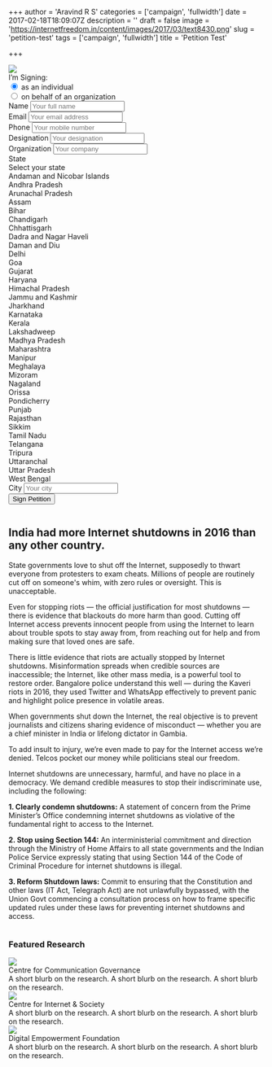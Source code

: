 +++
author = 'Aravind R S'
categories = ['campaign', 'fullwidth']
date = 2017-02-18T18:09:07Z
description = ''
draft = false
image = 'https://internetfreedom.in/content/images/2017/03/text8430.png'
slug = 'petition-test'
tags = ['campaign', 'fullwidth']
title = 'Petition Test'

+++


<div class="ui stackable grid container">
      <div class="row">
        <div class="six wide column" id="petition-section">
          <img src="https://internetfreedom.in/files/keepusonline.in/images/keepusonline_logo_3x_compressed.png" class="ui small rounded centered image">
          <form class="ui form" method="post" action="http://rx.internetfreedom.in/w/petition" id="petition-form">
            <div class="grouped fields">
              <label>I’m Signing:</label>
              <div class="field">
                <div class="ui radio checkbox">
                  <input type="radio" name="signType" value="individual" checked="checked">
                  <label>as an individual</label>
                </div>
              </div>
              <div class="field">
                <div class="ui radio checkbox">
                  <input type="radio" name="signType" value="organization">
                  <label>on behalf of an organization</label>
                </div>
              </div>
            </div>
            <div class="field required">
              <label>Name</label>
              <input type="text" name="contact[name]" placeholder="Your full name">
            </div>
            <div class="field required">
              <label>Email</label>
              <input type="text" name="email" placeholder="Your email address">
            </div>
            <div class="field org">
              <label>Phone</label>
              <input type="text" name="phone" placeholder="Your mobile number">
            </div>
            <div class="field org">
              <label>Designation</label>
              <input type="text" name="contact[role]" placeholder="Your designation">
            </div>
            <div class="field org">
              <label>Organization</label>
              <input type="text" name="contact[organization]" placeholder="Your company">
            </div>
            <div class="field required">
                  <label>State</label>
                  <div class="ui selection dropdown">
                      <input type="hidden" name="contact[state]">
                      <i class="dropdown icon"></i>
                      <div class="default text">Select your state</div>
                      <div class="menu">
                            <div class="item" data-value="Andaman and Nicobar Islands">Andaman and Nicobar Islands</div>
                            <div class="item" data-value="Andhra Pradesh">Andhra Pradesh</div>
                            <div class="item" data-value="Arunachal Pradesh">Arunachal Pradesh</div>
                            <div class="item" data-value="Assam">Assam</div>
                            <div class="item" data-value="Bihar">Bihar</div>
                            <div class="item" data-value="Chandigarh">Chandigarh</div>
                            <div class="item" data-value="Chhattisgarh">Chhattisgarh</div>
                            <div class="item" data-value="Dadra and Nagar Haveli">Dadra and Nagar Haveli</div>
                            <div class="item" data-value="Daman and Diu">Daman and Diu</div>
                            <div class="item" data-value="Delhi">Delhi</div>
                            <div class="item" data-value="Goa">Goa</div>
                            <div class="item" data-value="Gujarat">Gujarat</div>
                            <div class="item" data-value="Haryana">Haryana</div>
                            <div class="item" data-value="Himachal Pradesh">Himachal Pradesh</div>
                            <div class="item" data-value="Jammu and Kashmir">Jammu and Kashmir</div>
                            <div class="item" data-value="Jharkhand">Jharkhand</div>
                            <div class="item" data-value="Karnataka">Karnataka</div>
                            <div class="item" data-value="Kerala">Kerala</div>
                            <div class="item" data-value="Lakshadweep">Lakshadweep</div>
                            <div class="item" data-value="Madhya Pradesh">Madhya Pradesh</div>
                            <div class="item" data-value="Maharashtra">Maharashtra</div>
                            <div class="item" data-value="Manipur">Manipur</div>
                            <div class="item" data-value="Meghalaya">Meghalaya</div>
                            <div class="item" data-value="Mizoram">Mizoram</div>
                            <div class="item" data-value="Nagaland">Nagaland</div>
                            <div class="item" data-value="Orissa">Orissa</div>
                            <div class="item" data-value="Pondicherry">Pondicherry</div>
                            <div class="item" data-value="Punjab">Punjab</div>
                            <div class="item" data-value="Rajasthan">Rajasthan</div>
                            <div class="item" data-value="Sikkim">Sikkim</div>
                            <div class="item" data-value="Tamil Nadu">Tamil Nadu</div>
                            <div class="item" data-value="Telangana">Telangana</div>
                            <div class="item" data-value="Tripura">Tripura</div>
                            <div class="item" data-value="Uttaranchal">Uttaranchal</div>
                            <div class="item" data-value="Uttar Pradesh">Uttar Pradesh</div>
                            <div class="item" data-value="West Bengal">West Bengal</div>
                      </div>
                  </div>
            </div>
            <div class="field">
              <label>City</label>
              <input type="text" name="contact[city]" placeholder="Your city">
            </div>
            <input type="hidden" name="campaign" value="keepusonline">
            <input type="hidden" name="state" value="complete">
            <input type="hidden" name="redirect" value="/thanks">
            <div class="ui error message"></div>
            <button class="ui button primary" type="submit">Sign Petition</button>
       </form>
    </div>
 <div class="eight wide right floated column"> 

## India had more Internet shutdowns in 2016 than any other country.

State governments love to shut off the Internet, supposedly to thwart everyone from protesters to exam cheats. Millions of people are routinely cut off on someone's whim, with zero rules or oversight. This is unacceptable.

Even for stopping riots — the official justification for most shutdowns — there is evidence that blackouts do more harm than good. Cutting off Internet access prevents innocent people from using the Internet to learn about trouble spots to stay away from, from reaching out for help and from making sure that loved ones are safe.

There is little evidence that riots are actually stopped by Internet shutdowns. Misinformation spreads when credible sources are inaccessible; the Internet, like other mass media, is a powerful tool to restore order. Bangalore police understand this well — during the Kaveri riots in 2016, they used Twitter and WhatsApp effectively to prevent panic and highlight police presence in volatile areas.

When governments shut down the Internet, the real objective is to prevent journalists and citizens sharing evidence of misconduct — whether you are a chief minister in India or lifelong dictator in Gambia.

To add insult to injury, we’re even made to pay for the Internet access we’re denied. Telcos pocket our money while politicians steal our freedom.

Internet shutdowns are unnecessary, harmful, and have no place in a democracy. We demand credible measures to stop their indiscriminate use, including the following:

**1. Clearly condemn shutdowns:** A statement of concern from the Prime Minister’s Office condemning internet shutdowns as violative of the fundamental right to access to the Internet.

**2. Stop using Section 144:** An interministerial commitment and direction through the Ministry of Home Affairs to all state governments and the Indian Police Service expressly stating that using Section 144 of the Code of Criminal Procedure for internet shutdowns is illegal. 

**3. Reform Shutdown laws:** Commit to ensuring that the Constitution and other laws (IT Act, Telegraph Act) are not unlawfully bypassed, with the Union Govt commencing a consultation process on how to frame specific updated rules under these laws for preventing internet shutdowns and access.
       </div>
     </div>
 <div class="row centered">
 <h3 class="ui center aligned header">Featured Research</h3>
 </div>
    <div class="ui link stackable cards">
      <div class="card">
        <div class="image">
          <img src="https://internetfreedom.in/files/keepusonline.in/images/keepusonline_logo_3x_compressed.png">
        </div>
        <div class="content">
          <div class="header">Centre for Communication Governance</div>
          <div class="description">
            A short blurb on the research. A short blurb on the research.
            A short blurb on the research.
          </div>
        </div>
      </div>
      <div class="card">
        <div class="image">
          <img src="https://internetfreedom.in/files/keepusonline.in/images/keepusonline_logo_3x_compressed.png">
        </div>
        <div class="content">
          <div class="header">Centre for Internet &amp; Society</div>
          <div class="description">
            A short blurb on the research. A short blurb on the research.
            A short blurb on the research.
          </div>
        </div>
      </div>
      <div class="card">
        <div class="image">
          <img src="https://internetfreedom.in/files/keepusonline.in/images/keepusonline_logo_3x_compressed.png">
        </div>
        <div class="content">
          <div class="header">Digital Empowerment Foundation</div>
          <div class="description">
            A short blurb on the research. A short blurb on the research.
            A short blurb on the research.
          </div>
        </div>
      </div>
    </div>

